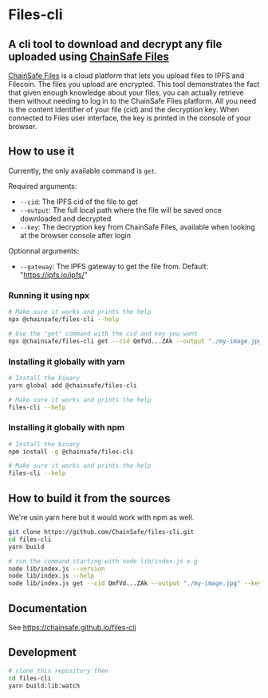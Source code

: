 # Files-cli
## A cli tool to download and decrypt any file uploaded using [ChainSafe Files](files.chainsafe.io/)

[ChainSafe Files](files.chainsafe.io/) is a cloud platform that lets you upload files to IPFS and Filecoin. The files you upload are encrypted. This tool demonstrates the fact that given enough knowledge about your files, you can actually retrieve them without needing to log in to the ChainSafe Files platform. All you need is the content identifier of your file (cid) and the decryption key. When connected to Files user interface, the key is printed in the console of your browser.

## How to use it

Currently, the only available command is `get`.

Required arguments:
- `--cid`: The IPFS cid of the file to get
- `--output`: The full local path where the file will be saved once downloaded and decrypted
- `--key`: The decryption key from ChainSafe Files, available when looking at the browser console after login

Optionnal arguments:
- `--gateway`: The IPFS gateway to get the file from. Default: "https://ipfs.io/ipfs/"

### Running it using npx

```bash
# Make sure it works and prints the help
npx @chainsafe/files-cli --help

# Use the "get" command with the cid and key you want
npx @chainsafe/files-cli get --cid QmfVd...ZAk --output "./my-image.jpg" --key UUc...td8=
```

### Installing it globally with yarn
```bash
# Install the binary
yarn global add @chainsafe/files-cli

# Make sure it works and prints the help
files-cli --help
```

### Installing it globally with npm
```bash
# Install the binary
npm install -g @chainsafe/files-cli

# Make sure it works and prints the help
files-cli --help
```

## How to build it from the sources

We're usin yarn here but it would work with npm as well.

```bash
git clone https://github.com/ChainSafe/files-cli.git
cd files-cli 
yarn build

# run the command starting with node lib/index.js e.g
node lib/index.js --version
node lib/index.js --help
node lib/index.js get --cid QmfVd...ZAk --output "./my-image.jpg" --key UUc...td8=
```

## Documentation

See https://chainsafe.github.io/files-cli

## Development

```bash
# clone this repository then
cd files-cli 
yarn build:lib:watch
```